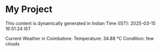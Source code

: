 # My Project

This content is dynamically generated in Indian Time (IST): 2025-03-15 16:51:24 IST


Current Weather in Coimbatore:
Temperature: 34.88 °C
Condition: few clouds
